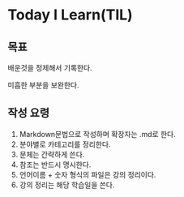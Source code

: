 # Today I Learn(TIL)

## 목표
배운것을 정제해서 기록한다.

미흡한 부분을 보완한다.

## 작성 요령
1. Markdown문법으로 작성하며 확장자는 .md로 한다.
2. 분야별로 카테고리를 정리한다.
3. 문체는 간략하게 쓴다.
4. 참조는 반드시 명시한다.
5. 언어이름 + 숫자 형식의 파일은 강의 정리이다.
6. 강의 정리는 해당 학습일을 쓴다.
